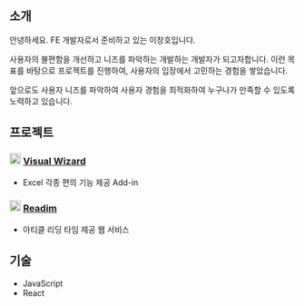 ## 소개
  안녕하세요.
  FE 개발자로서 준비하고 있는 이창호입니다.

  사용자의 불편함을 개선하고 니즈를 파악하는 개발하는 개발자가 되고자합니다.
  이런 목표를 바탕으로 프로젝트를 진행하여, 사용자의 입장에서 고민하는 경험을 쌓았습니다.

  앞으로도 사용자 니즈를 파악하여 사용자 경험을 최적화하여 누구나가 만족할 수 있도록 노력하고 있습니다.
  
## 프로젝트

<h3>
  <img src="https://github.com/user-attachments/assets/7310a6b4-0d8a-4b98-8b2a-d034050d1aec" width="20"/>
  <a href="https://github.com/Visual-Wizard-Excel-Add-in/Visual-Wizard">Visual Wizard</a>
</h3>

- Excel 각종 편의 기능 제공 Add-in

<h3>
  <img src="https://github.com/user-attachments/assets/47a8cf73-e1b3-485a-8037-da1170d10176" width="20" />
  <a href="https://github.com/team-sticky-252/readim-client">Readim</a>
</h3>

- 아티클 리딩 타임 제공 웹 서비스

## 기술

- JavaScript
- React
<!--
**Pangho04/Pangho04** is a ✨ _special_ ✨ repository because its `README.md` (this file) appears on your GitHub profile.

Here are some ideas to get you started:

- 🔭 I’m currently working on ...
- 🌱 I’m currently learning ...
- 👯 I’m looking to collaborate on ...
- 🤔 I’m looking for help with ...
- 💬 Ask me about ...
- 📫 How to reach me: ...
- 😄 Pronouns: ...
- ⚡ Fun fact: ...
-->
